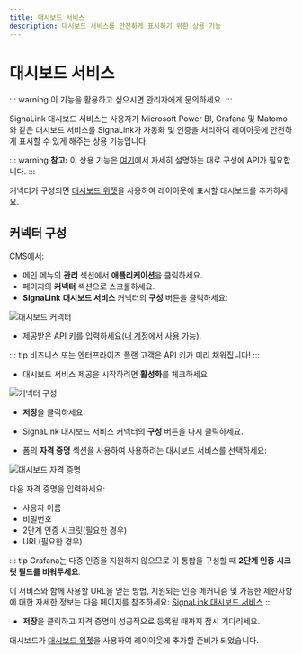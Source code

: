 ```yaml
---
title: 대시보드 서비스
description: 대시보드 서비스를 안전하게 표시하기 위한 상용 기능
---
```


# 대시보드 서비스

::: warning
이 기능을 활용하고 싶으시면 관리자에게 문의하세요.
:::

SignaLink 대시보드 서비스는 사용자가 Microsoft Power BI, Grafana 및 Matomo와 같은 대시보드 서비스를 SignaLink가 자동화 및 인증을 처리하여 레이아웃에 안전하게 표시할 수 있게 해주는 상용 기능입니다.

::: warning
**참고:** 이 상용 기능은 [여기](/pricing#dashboards)에서 자세히 설명하는 대로 구성에 API가 필요합니다.
:::

커넥터가 구성되면 [대시보드 위젯](/guide/widgets/dashboard)을 사용하여 레이아웃에 표시할 대시보드를 추가하세요.

## 커넥터 구성

CMS에서:

- 메인 메뉴의 **관리** 섹션에서 **애플리케이션**을 클릭하세요.
- 페이지의 **커넥터** 섹션으로 스크롤하세요.
- **SignaLink** **대시보드 서비스** 커넥터의 **구성** 버튼을 클릭하세요:

![대시보드 커넥터](/img/v4_media_dashboard_connector.png)

- 제공받은 API 키를 입력하세요([내 계정](/login)에서 사용 가능).

::: tip
비즈니스 또는 엔터프라이즈 플랜 고객은 API 키가 미리 채워집니다!
:::

- 대시보드 서비스 제공을 시작하려면 **활성화**를 체크하세요

![커넥터 구성](/img/v4_media_dashboard_configure_connector.png)

- **저장**을 클릭하세요.

- SignaLink 대시보드 서비스 커넥터의 **구성** 버튼을 다시 클릭하세요.
- 폼의 **자격 증명** 섹션을 사용하여 사용하려는 대시보드 서비스를 선택하세요:

![대시보드 자격 증명](/img/v4_media_dashboard_credentials.png)

다음 자격 증명을 입력하세요:

- 사용자 이름
- 비밀번호
- 2단계 인증 시크릿(필요한 경우)
- URL(필요한 경우)

::: tip
Grafana는 다중 인증을 지원하지 않으므로 이 통합을 구성할 때 **2단계 인증** **시크릿 필드를 비워두세요**.

이 서비스와 함께 사용할 URL을 얻는 방법, 지원되는 인증 메커니즘 및 가능한 제한사항에 대한 자세한 정보는 다음 페이지를 참조하세요: [SignaLink 대시보드 서비스](/docs/setup/SignaLink-dashboard-service)
:::

- **저장**을 클릭하고 자격 증명이 성공적으로 등록될 때까지 잠시 기다리세요.

대시보드가 [대시보드 위젯](/guide/widgets/dashboard)을 사용하여 레이아웃에 추가할 준비가 되었습니다. 